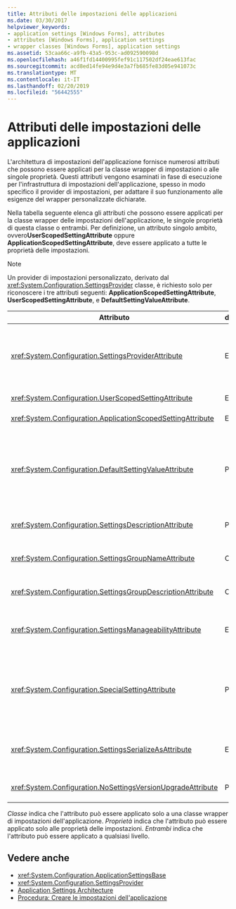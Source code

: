 ```yaml
---
title: Attributi delle impostazioni delle applicazioni
ms.date: 03/30/2017
helpviewer_keywords:
- application settings [Windows Forms], attributes
- attributes [Windows Forms], application settings
- wrapper classes [Windows Forms], application settings
ms.assetid: 53caa66c-a9fb-43a5-953c-ad092590098d
ms.openlocfilehash: a46f1fd14400995fef91c117502df24eae613fac
ms.sourcegitcommit: acd8ed14fe94e9d4e3a7fb685fe83d05e941073c
ms.translationtype: MT
ms.contentlocale: it-IT
ms.lasthandoff: 02/20/2019
ms.locfileid: "56442555"
---
```

# <a name="application-settings-attributes"></a>Attributi delle impostazioni delle applicazioni
L'architettura di impostazioni dell'applicazione fornisce numerosi attributi che possono essere applicati per la classe wrapper di impostazioni o alle singole proprietà. Questi attributi vengono esaminati in fase di esecuzione per l'infrastruttura di impostazioni dell'applicazione, spesso in modo specifico il provider di impostazioni, per adattare il suo funzionamento alle esigenze del wrapper personalizzate dichiarate.  
  
 Nella tabella seguente elenca gli attributi che possono essere applicati per la classe wrapper delle impostazioni dell'applicazione, le singole proprietà di questa classe o entrambi. Per definizione, un attributo singolo ambito, ovvero**UserScopedSettingAttribute** oppure **ApplicationScopedSettingAttribute**, deve essere applicato a tutte le proprietà delle impostazioni.  
  
> [!NOTE]
>  Un provider di impostazioni personalizzato, derivato dal <xref:System.Configuration.SettingsProvider> classe, è richiesto solo per riconoscere i tre attributi seguenti: **ApplicationScopedSettingAttribute**, **UserScopedSettingAttribute**, e **DefaultSettingValueAttribute**.  
  
|Attributo|destinazione|Descrizione|  
|---------------|------------|-----------------|  
|<xref:System.Configuration.SettingsProviderAttribute>|Entrambi|Specifica il nome breve del provider di impostazioni da utilizzare per la persistenza.<br /><br /> Se questo attributo viene omesso, il provider predefinito, <xref:System.Configuration.LocalFileSettingsProvider>, verrà utilizzato.|  
|<xref:System.Configuration.UserScopedSettingAttribute>|Entrambi|Definisce una proprietà come un'impostazione con ambito di utente dell'applicazione.|  
|<xref:System.Configuration.ApplicationScopedSettingAttribute>|Entrambi|Definisce una proprietà come un'impostazione con ambito di applicazione dell'applicazione.|  
|<xref:System.Configuration.DefaultSettingValueAttribute>|Proprietà|Specifica una stringa che può essere deserializzata dal provider nel valore predefinito hardcoded per questa proprietà.<br /><br /> Il <xref:System.Configuration.LocalFileSettingsProvider> non richiede questo attributo e ignorerà qualsiasi valore fornito da questo attributo se non esiste già un valore persistente.|  
|<xref:System.Configuration.SettingsDescriptionAttribute>|Proprietà|Fornisce il testo descrittivo per una singola impostazione, usata principalmente dagli strumenti di runtime e fase di progettazione.|  
|<xref:System.Configuration.SettingsGroupNameAttribute>|Classe|Fornisce un nome esplicito per un gruppo di impostazioni. Se questo attributo è manca, <xref:System.Configuration.ApplicationSettingsBase> Usa il nome della classe wrapper.|  
|<xref:System.Configuration.SettingsGroupDescriptionAttribute>|Classe|Fornisce il testo descrittivo per un gruppo di impostazioni utilizzato principalmente dagli strumenti di runtime e fase di progettazione.|  
|<xref:System.Configuration.SettingsManageabilityAttribute>|Entrambi|Specifica zero o più servizi la facilità di gestione che devono essere forniti per il gruppo di impostazioni o proprietà. I servizi disponibili sono descritti dal <xref:System.Configuration.SettingsManageability> enumerazione.|  
|<xref:System.Configuration.SpecialSettingAttribute>|Proprietà|Indica che un'impostazione appartiene a una categoria predefinita, speciale, ad esempio una stringa di connessione, che suggerisce un'elaborazione speciale per il provider di impostazioni. Le categorie predefinite per questo attributo sono definite dal <xref:System.Configuration.SpecialSetting> enumerazione.|  
|<xref:System.Configuration.SettingsSerializeAsAttribute>|Entrambi|Specifica un meccanismo di serializzazione preferito per un gruppo di impostazioni o proprietà. I meccanismi di serializzazione sono definiti dal <xref:System.Configuration.SettingsSerializeAs> enumerazione.|  
|<xref:System.Configuration.NoSettingsVersionUpgradeAttribute>|Proprietà|Specifica che un provider di impostazioni deve disabilitare tutte le funzionalità di aggiornamento dell'applicazione per la proprietà contrassegnata.|  
  
 *Classe* indica che l'attributo può essere applicato solo a una classe wrapper di impostazioni dell'applicazione. *Proprietà* indica che l'attributo può essere applicato solo alle proprietà delle impostazioni. *Entrambi* indica che l'attributo può essere applicato a qualsiasi livello.  
  
## <a name="see-also"></a>Vedere anche
- <xref:System.Configuration.ApplicationSettingsBase>
- <xref:System.Configuration.SettingsProvider>
- [Application Settings Architecture](../../../../docs/framework/winforms/advanced/application-settings-architecture.md)
- [Procedura: Creare le impostazioni dell'applicazione](how-to-create-application-settings.md)
